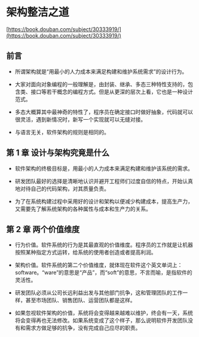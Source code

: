# 架构整洁之道

[https://book.douban.com/subject/30333919/](https://book.douban.com/subject/30333919/)

## 前言

- 所谓架构就是“用最小的人力成本来满足构建和维护系统需求”的设计行为。

- 大家对面向对象编程的一般理解是，由封装、继承、多态三种特性支持的，包含类、接口等若干概念的编程方式。但是从更深的层次上看，它也是一种设计范式。

- 多态大概算其中最神奇的特性了，程序员在确定接口时做好抽象，代码就可以很灵活，遇到新情况时，新写一个实现就可以无缝对接。

- 与语言无关，软件架构的规则是相同的。

## 第 1 章 设计与架构究竟是什么

- 软件架构的终极目标是，用最小的人力成本来满足构建和维护该系统的需求。

- 研发团队最好的选择是清晰地认识并避开工程师们过度自信的特点，开始认真地对待自己的代码架构，对其质量负责。

- 为了在系统构建过程中采用好的设计和架构以便减少构建成本，提高生产力，又需要先了解系统架构的各种属性与成本和生产力的关系。

## 第 2 章 两个价值维度

- 行为价值。软件系统的行为是其最直观的价值维度。程序员的工作就是让机器按照某种指定方式运转，给系统的使用者创造或者提高利润。

- 架构价值。软件系统的第二个价值维度，就体现在软件这个英文单词上：software。“ware”的意思是“产品”，而“soft”的意思，不言而喻，是指软件的灵活性。

- 研发团队必须从公司长远利益出发与其他部门抗争，这和管理团队的工作一样，甚至市场团队、销售团队、运营团队都是这样。

- 如果忽视软件架构的价值，系统将会变得越来越难以维护，终会有一天，系统将会变得再也无法修改。如果系统变成了这个样子，那么说明软件开发团队没有和需求方做足够的抗争，没有完成自己应尽的职责。
